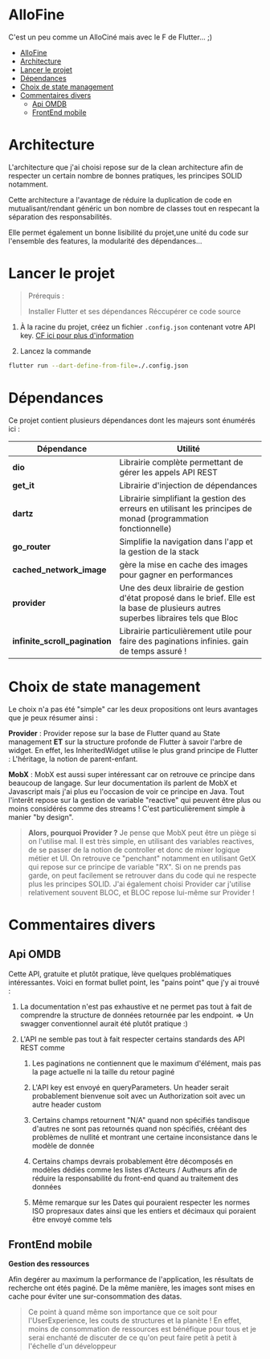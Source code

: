 # AlloFine
C'est un peu comme un AlloCiné mais avec le F de Flutter... ;)

- [AlloFine](#allofine)
- [Architecture](#architecture)
- [Lancer le projet](#lancer-le-projet)
- [Dépendances](#dépendances)
- [Choix de state management](#choix-de-state-management)
- [Commentaires divers](#commentaires-divers)
  - [Api OMDB](#api-omdb)
  - [FrontEnd mobile](#frontend-mobile)


# Architecture
L'architecture que j'ai choisi repose sur de la clean architecture afin de respecter un certain nombre de bonnes pratiques, les principes SOLID notamment.

Cette architecture a l'avantage de réduire la duplication de code en mutualisant/rendant généric un bon nombre de classes tout en respecant la séparation des responsabilités.

Elle permet également un bonne lisibilité du projet,une unité du code sur l'ensemble des features, la modularité des dépendances...

# Lancer le projet
>Prérequis : 
>
> Installer Flutter et ses dépendances
> Réccupérer ce code source

1. À la racine du projet, créez un fichier `.config.json` contenant votre API key. [CF ici pour plus d'information](./.config.example.json)

2. Lancez la commande 
```bash
flutter run --dart-define-from-file=./.config.json
```

# Dépendances
Ce projet contient plusieurs dépendances dont les majeurs sont énumérés ici :

|Dépendance|Utilité|
|---	|---	|
|**dio**|Librairie complète permettant de gérer les appels API REST|
|**get_it**|Librairie d'injection de dépendances|
|**dartz**|Librairie simplifiant la gestion des erreurs en utilisant les principes de monad (programmation fonctionnelle)|
|**go_router**|Simplifie la navigation dans l'app et la gestion de la stack|
|**cached_network_image**|gère la mise en cache des images pour gagner en performances|
|**provider**|Une des deux librairie de gestion d'état proposé dans le brief. Elle est la base de plusieurs autres superbes libraires tels que Bloc|
|**infinite_scroll_pagination**|Librairie particulièrement utile pour faire des paginations infinies. gain de temps assuré !|

# Choix de state management
Le choix n'a pas été "simple" car les deux propositions ont leurs avantages que je peux résumer ainsi :

**Provider** : Provider repose sur la base de Flutter quand au State management **ET** sur la structure profonde de Flutter à savoir l'arbre de widget.
En effet, les InheritedWidget utilise le plus grand principe de Flutter : L'héritage, la notion de parent-enfant.

**MobX** : MobX est aussi super intéressant car on retrouve ce principe dans beaucoup de langage. Sur leur documentation ils parlent de MobX et Javascript mais j'ai plus eu l'occasion de voir ce principe en Java. Tout l'interêt repose sur la gestion de variable "reactive" qui peuvent être plus ou moins considérés comme des streams ! C'est particulièrement simple à manier "by design".

> **Alors, pourquoi Provider ?** Je pense que MobX peut être un piège si on l'utilise mal. Il est très simple, en utilisant des variables reactives, de se passer de la notion de controller et donc de mixer logique métier et UI. On retrouve ce "penchant" notamment en utilisant GetX qui repose sur ce principe de variable "RX". Si on ne prends pas garde, on peut facilement se retrouver dans du code qui ne respecte plus les principes SOLID.
>J'ai également choisi Provider car j'utilise relativement souvent BLOC, et BLOC repose lui-même sur Provider !

# Commentaires divers
## Api OMDB
Cette API, gratuite et plutôt pratique, lève quelques problématiques intéressantes. Voici en format bullet point, les "pains point" que j'y ai trouvé :

1. La documentation n'est pas exhaustive et ne permet pas tout à fait de comprendre la structure de données retournée par les endpoint. => Un swagger conventionnel aurait été plutôt pratique :)

2. L'API ne semble pas tout à fait respecter certains standards des API REST comme
   1. Les paginations ne contiennent que le maximum d'élément, mais pas la page actuelle ni la taille du retour paginé

   2. L'API key est envoyé en queryParameters. Un header serait probablement bienvenue soit avec un Authorization soit avec un autre header custom
   
   3. Certains champs retournent "N/A" quand non spécifiés tandisque d'autres ne sont pas retournés quand non spécifiés, crééant des problèmes de nullité et montrant une certaine inconsistance dans le modèle de donnée


   4. Certains champs devrais probablement être décomposés en modèles dédiés comme les listes d'Acteurs / Autheurs afin de réduire la responsabilité du front-end quand au traitement des données

   5. Même remarque sur les Dates qui pouraient respecter les normes ISO propresaux dates ainsi que les entiers et décimaux qui poraient être envoyé comme tels

## FrontEnd mobile

**Gestion des ressources**

Afin degérer au maximum la performance de l'application, les résultats de recherche ont étés paginé. De la même manière, les images sont mises en cache pour éviter une sur-consommation des datas.

> Ce point à quand même son importance que ce soit pour l'UserExperience, les couts de structures et la planète ! En effet, moins de consommation de ressources est bénéfique pour tous et je serai enchanté de discuter de ce qu'on peut faire petit à petit à l'échelle d'un développeur
